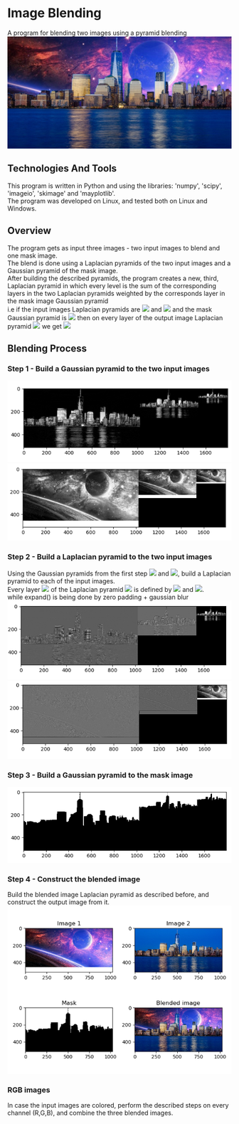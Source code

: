 # Image Blending
A program for blending two images using a pyramid blending
![alt text](https://github.com/IdoSagiv/image-blending/blob/main/images/blended_image.png?raw=true)
## Technologies And Tools
This program is written in Python and using the libraries: 'numpy', 'scipy', 'imageio', 'skimage' and 'mayplotlib'.<br/>
The program was developed on Linux, and tested both on Linux and Windows.
## Overview
The program gets as input three images - two input images to blend and one mask image.<br/>
The blend is done using a Laplacian pyramids of the two input images and a Gaussian pyramid of the mask image.<br/>
After building the described pyramids, the program creates a new, third, Laplacian pyramid in which every level is the 
sum of the corresponding layers in the two Laplacian pyramids weighted by the corresponds layer in the mask image Gaussian pyramid<br/>
i.e if the input images Laplacian pyramids are ![](https://latex.codecogs.com/svg.latex?\Large&space;L_A) and ![](https://latex.codecogs.com/svg.latex?\Large&space;L_B) 
and the mask Gaussian pyramid is ![](https://latex.codecogs.com/svg.latex?\Large&space;G_M) then on every layer of the output image Laplacian pyramid  ![](https://latex.codecogs.com/svg.latex?\Large&space;L_C) 
we get ![](https://latex.codecogs.com/svg.latex?\Large&space;L_C(i,j)=G_M(i,j)L_A(i,j)+(1-G_M(i,j))L_B(i,j))
## Blending Process
### Step 1 - Build a Gaussian pyramid to the two input images
![alt text](https://github.com/IdoSagiv/image-blending/blob/main/images/manhattan_gaussian.png?raw=true)<br/>
![alt text](https://github.com/IdoSagiv/image-blending/blob/main/images/space_gaussian.png?raw=true)
### Step 2 - Build a Laplacian pyramid to the two input images
Using the Gaussian pyramids from the first step ![](https://latex.codecogs.com/svg.latex?\Large&space;G_A) and ![](https://latex.codecogs.com/svg.latex?\Large&space;G_B), build a Laplacian pyramid to each of the input images.<br/>
Every layer ![](https://latex.codecogs.com/svg.latex?\Large&space;i<n) of the Laplacian pyramid ![](https://latex.codecogs.com/svg.latex?\Large&space;L) is defined by ![](https://latex.codecogs.com/svg.latex?\Large&space;L_i=G_i-expand(G\textsubscript{i+1})) and ![](https://latex.codecogs.com/svg.latex?\Large&space;L_n=G_n).<br/>while expand() is being done by zero padding + gaussian blur<br/>
![alt text](https://github.com/IdoSagiv/image-blending/blob/main/images/manhattan_laplacian.png?raw=true)<br/>
![alt text](https://github.com/IdoSagiv/image-blending/blob/main/images/space_laplacian.png?raw=true)
### Step 3 - Build a Gaussian pyramid to the mask image
![alt text](https://github.com/IdoSagiv/image-blending/blob/main/images/mask_gaussian.png?raw=true)
### Step 4 - Construct the blended image
Build the blended image Laplacian pyramid as described before, and construct the output image from it.<br/>
![alt text](https://github.com/IdoSagiv/image-blending/blob/main/images/all_images.png?raw=true)
### RGB images
In case the input images are colored, perform the described steps on every channel (R,G,B), and combine the three blended images.
